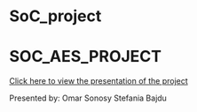 # SoC_project
# SOC_AES_PROJECT

[Click here to view the presentation of the project](./AES_Bajdu_Sonosy.pdf)


Presented by:
Omar Sonosy
Stefania Bajdu
